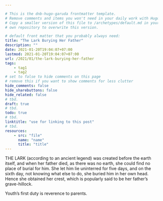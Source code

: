 ```yaml
---

# This is the dnb-hugo-garuda frontmatter template. 
# Remove comments and items you won't need in your daily work with Hugo.
# Copy a smaller version of this file to /archetypes/default.md in your
# own repository to overwrite this version.

# default front matter that you probably always need:
title: "The Lark Burying Her Father"
description: ""
date: 2021-01-20T19:04:07+07:00
lastmod: 2021-01-20T19:04:07+07:00
url: /2021/01/the-lark-burying-her-father
tags:
    - tag1
    - tag2
# set to false to hide comments on this page
# remove this if you want to show comments for less clutter
hide_comments: false
hide_sharebuttons: false
hide_related: false
# tbd.
draft: true
# tbd.
todo: true
# tbd.
linktitle: "use for linking to this post"
# tbd.
resources:
    - src: "file"
      name: "name"
      title: "title"
---
```

THE LARK (according to an ancient legend) was created before the earth itself, and when her father died, as there was no earth, she could find no place of burial for him. She let him lie uninterred for five days, and on the sixth day, not knowing what else to do, she buried him in her own head. Hence she obtained her crest, which is popularly said to be her father’s grave-hillock.

Youth’s first duty is reverence to parents.


